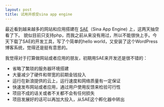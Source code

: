 ```yaml
---
layout: post
title: 试用并感受sina app engine
---
```


最近看到越来越多的网站和应用搭建在 [SAE](http://sae.sina.com.cn/)（Sina App Engine) 上，这两天抽空看了下。
貌似目前只支持php，而我之前从来没有用过，所以不能很快上手。今天下载了SAE的开发工具，写了个简单的hello world，又安装了这个WordPress博客系统，觉得还是挺有意思的。

我觉得对于打算做网站或者应用的朋友，初期用SAE来开发还是很不错的：

<ul>
	<li>省略了繁琐的服务器环境搭建</li>
	<li>大量减少了硬件和带宽的前期金钱投入</li>
	<li>运行在新浪提供的云上，运行速度和网络质量有一定保证</li>
	<li>快速发布网站或者应用，通过用户使用反馈来检验可行性</li>
	<li>项目不成的话关或者不关都不会有任何损失</li>
	<li>项目发展好的话可以再加大投入，从SAE这个孵化器中转出</li>
</ul>
